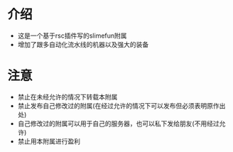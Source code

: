 # 介绍
- 这是一个基于rsc插件写的slimefun附属
- 增加了跟多自动化流水线的机器以及强大的装备
# 注意
- 禁止在未经允许的情况下转载本附属
- 禁止发布自己修改过的附属(在经过允许的情况下可以发布但必须表明原作出处)
- 自己修改过的附属可以用于自己的服务器，也可以私下发给朋友(不用经过允许)
- 禁止用本附属进行盈利
